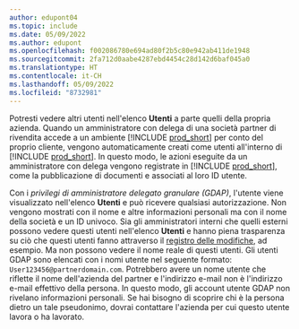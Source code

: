 ```yaml
---
author: edupont04
ms.topic: include
ms.date: 05/09/2022
ms.author: edupont
ms.openlocfilehash: f002086780e694ad80f2b5c80e942ab411de1948
ms.sourcegitcommit: 2fa712d0aabe4287ebd4454c28d142d6baf045a0
ms.translationtype: HT
ms.contentlocale: it-CH
ms.lasthandoff: 05/09/2022
ms.locfileid: "8732981"
---
```

Potresti vedere altri utenti nell'elenco **Utenti** a parte quelli della propria azienda. Quando un amministratore con delega di una società partner di rivendita accede a un ambiente [!INCLUDE [prod_short](prod_short.md)] per conto del proprio cliente, vengono automaticamente creati come utenti all'interno di [!INCLUDE [prod_short](prod_short.md)]. In questo modo, le azioni eseguite da un amministratore con delega vengono registrate in [!INCLUDE [prod_short](prod_short.md)], come la pubblicazione di documenti e associati al loro ID utente.  

Con i *privilegi di amministratore delegato granulare (GDAP)*, l'utente viene visualizzato nell'elenco **Utenti** e può ricevere qualsiasi autorizzazione. Non vengono mostrati con il nome e altre informazioni personali ma con il nome della società e un ID univoco. Sia gli amministratori interni che quelli esterni possono vedere questi utenti nell'elenco **Utenti** e hanno piena trasparenza su ciò che questi utenti fanno attraverso il [registro delle modifiche](../across-log-changes.md), ad esempio. Ma non possono vedere il nome reale di questi utenti. Gli utenti GDAP sono elencati con i nomi utente nel seguente formato: `User123456@partnerdomain.com`. Potrebbero avere un nome utente che riflette il nome dell'azienda del partner e l'indirizzo e-mail non è l'indirizzo e-mail effettivo della persona. In questo modo, gli account utente GDAP non rivelano informazioni personali. Se hai bisogno di scoprire chi è la persona dietro un tale pseudonimo, dovrai contattare l'azienda per cui questo utente lavora o ha lavorato.  
